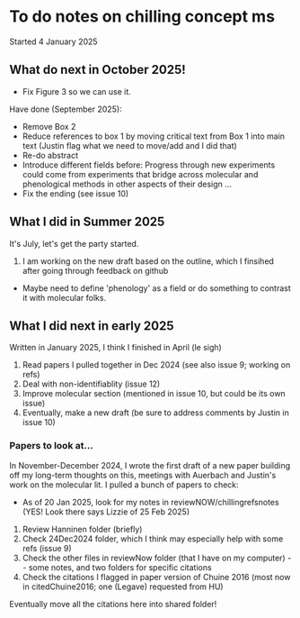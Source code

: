 # To do notes on chilling concept ms
Started 4 January 2025

## What do next in October 2025!
* Fix Figure 3 so we can use it. 


Have done (September 2025):
* Remove Box 2
* Reduce references to box 1 by moving critical text from Box 1 into main text (Justin flag what we need to move/add and I did that)
* Re-do abstract
* Introduce different fields before: Progress through new experiments could come from experiments that bridge across molecular and phenological methods in other aspects of their design ... 
* Fix the ending (see issue 10)

## What I did in Summer 2025
It's July, let's get the party started.

1. I am working on the new draft based on the outline, which I finsihed after going through feedback on github
* Maybe need to define 'phenology' as a field or do something to contrast it with molecular folks. 

## What I did next in early 2025 
Written in January 2025, I think I finished in April (le sigh)

1. Read papers I pulled together in Dec 2024 (see also issue 9; working on refs)
2. Deal with non-identifiablity (issue 12)
3. Improve molecular section (mentioned in issue 10, but could be its own issue)
4. Eventually, make a new draft (be sure to address comments by Justin in issue 10)


### Papers to look at...
In November-December 2024, I wrote the first draft of a new paper building off my long-term thoughts on this, meetings with Auerbach and Justin's work on the molecular lit. I pulled a bunch of papers to check:

* As of 20 Jan 2025, look for my notes in reviewNOW/chillingrefsnotes (YES! Look there says Lizzie of 25 Feb 2025)
1. Review Hanninen folder (briefly)
2. Check 24Dec2024 folder, which I think may especially help with some refs (issue 9)
3. Check the other files in reviewNow folder (that I have on my computer) -- some notes, and two folders for specific citations
4. Check the citations I flagged in paper version of Chuine 2016 (most now in citedChuine2016; one (Legave) requested from HU)

Eventually move all the citations here into shared folder!
